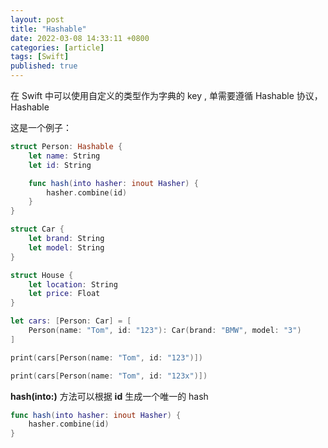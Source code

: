 ```yaml
---
layout: post
title: "Hashable"
date: 2022-03-08 14:33:11 +0800
categories: [article]
tags: [Swift]
published: true
---
```


在 Swift 中可以使用自定义的类型作为字典的 key , 单需要遵循 Hashable 协议，Hashable

这是一个例子：

```swift
struct Person: Hashable {
    let name: String
    let id: String

    func hash(into hasher: inout Hasher) {
        hasher.combine(id)
    }
}

struct Car {
    let brand: String
    let model: String
}

struct House {
    let location: String
    let price: Float
}

let cars: [Person: Car] = [
    Person(name: "Tom", id: "123"): Car(brand: "BMW", model: "3")
]

print(cars[Person(name: "Tom", id: "123")])

print(cars[Person(name: "Tom", id: "123x")])

```

**hash(into:)** 方法可以根据 **id** 生成一个唯一的 hash

```swift
func hash(into hasher: inout Hasher) {
    hasher.combine(id)
}
```
